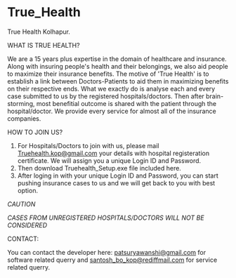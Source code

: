 # True_Health
True Health Kolhapur.

WHAT IS TRUE HEALTH?

We are a 15 years plus expertise in the domain of healthcare and insurance.
Along with insuring people's health and their belongings, we also aid people to maximize their insurance benefits.
The motive of 'True Health' is to establish a link between Doctors-Patients to aid them in maximizing benefits on their respective ends. What we exactly do is analyse each and every case submitted to us by the registered hospitals/doctors. Then after brain-storming, most benefitial outcome is shared with the patient through the hospital/doctor.
We provide every service for almost all of the insurance companies.

HOW TO JOIN US?

1. For Hospitals/Doctors to join with us, please mail Truehealth.kop@gmail.com your details with hospital registeration certificate. We will assign you a unique Login ID and Password.
2. Then download Truehealth_Setup.exe file included here.
3. After loging in with your unique Login ID and Password, you can start pushing insurance cases to us and we will get back to you with best option.

*CAUTION*

*CASES FROM UNREGISTERED HOSPITALS/DOCTORS WILL NOT BE CONSIDERED*



CONTACT:

You can contact the developer here: patsuryawanshi@gmail.com for software related querry and santosh_bo_kop@rediffmail.com for service related querry.

